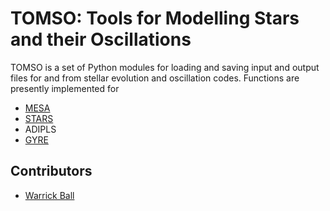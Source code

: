 # TOMSO: Tools for Modelling Stars and their Oscillations

TOMSO is a set of Python modules for loading and saving input and
output files for and from stellar evolution and oscillation
codes.  Functions are presently implemented for

* [MESA](http://mesa.sourceforge.net)
* [STARS](http://www.ast.cam.ac.uk/~stars)
* ADIPLS
* [GYRE](https://bitbucket.org/rhdtownsend/gyre/wiki/Home)

## Contributors
* [Warrick Ball](http://bison.ph.bham.ac.uk/~wball/)
